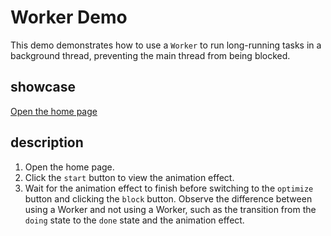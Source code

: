 # Worker Demo

This demo demonstrates how to use a `Worker` to run long-running tasks in a background thread, preventing the main thread from being blocked.

## showcase

[Open the home page](https://011015.github.io/study-space/worker/index.html)

## description

1. Open the home page.
2. Click the `start` button to view the animation effect.
3. Wait for the animation effect to finish before switching to the `optimize` button and clicking the `block` button. Observe the difference between using a Worker and not using a Worker, such as the transition from the `doing` state to the `done` state and the animation effect.
